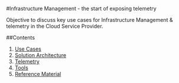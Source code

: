 #Infrastructure Management - the start of exposing telemetry

Objective to discuss key use cases for Infrastructure Management & telemetry in the Cloud Service Provider. 

##Contents 
1.  [Use Cases](#usecases)
2.  [Solution Architecture](#solution)
3.  [Telemetry](#telemetry)
4.  [Tools](#tools)
5.  [Reference Material](#reference)
